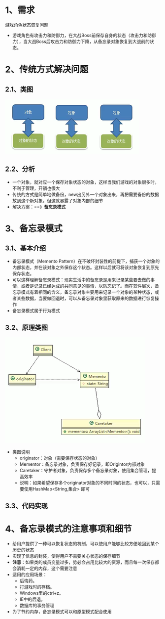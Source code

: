 # 1、需求

游戏角色状态恢复问题

- 游戏角色有攻击力和防御力，在大战Boss前保存自身的状态（攻击力和防御力），当大战Boss后攻击力和防御力下降，从备忘录对象恢复到大战前的状态。

# 2、传统方式解决问题

## 2.1、类图

![1563872504679](images\传统方式解决问题类图.png)

## 2.2、分析

- 一个对象，就对应一个保存对象状态的对象，这样当我们游戏的对象很多时，不利于管理，开销也很大
- 传统的方式是简单地做备份，new出另外一个对象出来，再把需要备份的数据放到这个新对象，但这就暴露了对象内部的细节
- 解决方案：==》**备忘录模式**

# 3、备忘录模式

## 3.1、基本介绍

- 备忘录模式（Memento Pattern）在不破坏封装性的前提下，捕获一个对象的内部状态，并在该对象之外保存这个状态。这样以后就可将该对象恢复到原先保存状态。
- 可以这样理解备忘录模式：现实生活中的备忘录是用来记录某些要去做的事情，或者是记录已经达成的共同意见的事情，以防忘记了。而在软件层次，备忘录模式有着相同的含义，备忘录对象主要用来记录一个对象的某种状态，或者某些数据，当要做回退时，可以从备忘录对象里获取原来的数据进行恢复操作
- 备忘录模式属于行为模式

## 3.2、原理类图

![1563873632546](images\备忘录模式原理类图.png)

- 类图说明
  - originator：对象（需要保存状态的对象）
  - Mementor：备忘录对象，负责保存好记录，即Origintor内部对象
  - Caretaker：守护者对象，负责保存多个备忘录对象，使用集合管理，提高效率
  - 说明：如果希望保存多个originator对象的不同时间的状态，也可以，只需要使用HashMap\<String,集合> 即可



## 3.3、代码实现

# 4、备忘录模式的注意事项和细节

- 给用户提供了一种可以恢复状态的机制，可以使用户能够比较方便地回到某个历史的状态
- 实现了信息的封装，使得用户不需要关心状态的保存细节
- **注意**：如果类的成员变量过多，势必会占用比较大的资源，而且每一次保存都会消耗一定的内存，这个需要注意
- 适用的应用场景：
  - 后悔药。
  - 打游戏时的存档。
  - Windows里的ctri+z。
  - IE中的后退。
  - 数据库的事务管理
- 为了节约内存，备忘录模式可以和原型模式配合使用